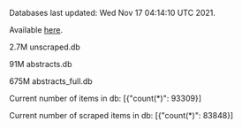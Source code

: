 Databases last updated: Wed Nov 17 04:14:10 UTC 2021. 

Available [here](https://github.com/cbeauhilton/ash-db/releases).

2.7M	unscraped.db

91M	abstracts.db

675M	abstracts_full.db

Current number of items in db:
[{"count(*)": 93309}]

Current number of scraped items in db:
[{"count(*)": 83848}]
